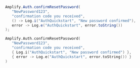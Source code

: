 <amplify-block-switcher>
 <amplify-block name="Java">

```java
Amplify.Auth.confirmResetPassword(
   "NewPassword123",
   "confirmation code you received",
   () -> Log.i("AuthQuickstart", "New password confirmed"),
   error -> Log.e("AuthQuickstart", error.toString())
);
```

 </amplify-block>
 <amplify-block name="Kotlin">

```kotlin
Amplify.Auth.confirmResetPassword(
   "NewPassword123",
   "confirmation code you received",
   { Log.i("AuthQuickstart", "New password confirmed") },
   { error -> Log.e("AuthQuickstart", error.toString()) }
)
```
 </amplify-block>
</amplify-block-switcher>